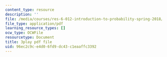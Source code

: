 ```yaml
---
content_type: resource
description: ''
file: /media/courses/res-6-012-introduction-to-probability-spring-2018/96ec2c9ce4d06fd9dc43c1eaaffc3392_OlKmZj2TKnk.pdf
file_type: application/pdf
learning_resource_types: []
ocw_type: OCWFile
resourcetype: Document
title: 3play pdf file
uid: 96ec2c9c-e4d0-6fd9-dc43-c1eaaffc3392
---
```

